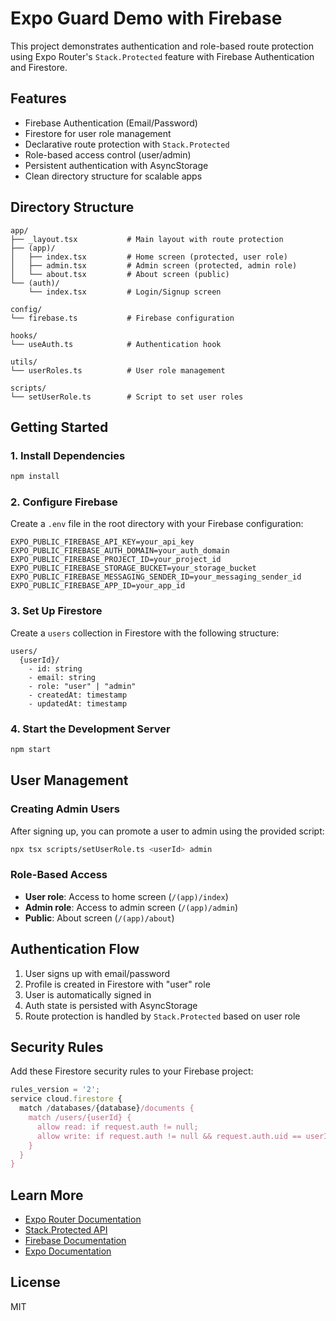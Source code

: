 # Expo Guard Demo with Firebase

This project demonstrates authentication and role-based route protection using Expo Router's `Stack.Protected` feature with Firebase Authentication and Firestore.

## Features

- Firebase Authentication (Email/Password)
- Firestore for user role management
- Declarative route protection with `Stack.Protected`
- Role-based access control (user/admin)
- Persistent authentication with AsyncStorage
- Clean directory structure for scalable apps

## Directory Structure

```
app/
├── _layout.tsx           # Main layout with route protection
├── (app)/
│   ├── index.tsx         # Home screen (protected, user role)
│   ├── admin.tsx         # Admin screen (protected, admin role)
│   └── about.tsx         # About screen (public)
└── (auth)/
    └── index.tsx         # Login/Signup screen

config/
└── firebase.ts           # Firebase configuration

hooks/
└── useAuth.ts            # Authentication hook

utils/
└── userRoles.ts          # User role management

scripts/
└── setUserRole.ts        # Script to set user roles
```

## Getting Started

### 1. Install Dependencies

```sh
npm install
```

### 2. Configure Firebase

Create a `.env` file in the root directory with your Firebase configuration:

```env
EXPO_PUBLIC_FIREBASE_API_KEY=your_api_key
EXPO_PUBLIC_FIREBASE_AUTH_DOMAIN=your_auth_domain
EXPO_PUBLIC_FIREBASE_PROJECT_ID=your_project_id
EXPO_PUBLIC_FIREBASE_STORAGE_BUCKET=your_storage_bucket
EXPO_PUBLIC_FIREBASE_MESSAGING_SENDER_ID=your_messaging_sender_id
EXPO_PUBLIC_FIREBASE_APP_ID=your_app_id
```

### 3. Set Up Firestore

Create a `users` collection in Firestore with the following structure:

```
users/
  {userId}/
    - id: string
    - email: string
    - role: "user" | "admin"
    - createdAt: timestamp
    - updatedAt: timestamp
```

### 4. Start the Development Server

```sh
npm start
```

## User Management

### Creating Admin Users

After signing up, you can promote a user to admin using the provided script:

```sh
npx tsx scripts/setUserRole.ts <userId> admin
```

### Role-Based Access

- **User role**: Access to home screen (`/(app)/index`)
- **Admin role**: Access to admin screen (`/(app)/admin`)
- **Public**: About screen (`/(app)/about`)

## Authentication Flow

1. User signs up with email/password
2. Profile is created in Firestore with "user" role
3. User is automatically signed in
4. Auth state is persisted with AsyncStorage
5. Route protection is handled by `Stack.Protected` based on user role

## Security Rules

Add these Firestore security rules to your Firebase project:

```javascript
rules_version = '2';
service cloud.firestore {
  match /databases/{database}/documents {
    match /users/{userId} {
      allow read: if request.auth != null;
      allow write: if request.auth != null && request.auth.uid == userId;
    }
  }
}
```

## Learn More

- [Expo Router Documentation](https://expo.github.io/router/docs)
- [Stack.Protected API](https://expo.github.io/router/docs/stack#stackprotected)
- [Firebase Documentation](https://firebase.google.com/docs)
- [Expo Documentation](https://docs.expo.dev/)

## License

MIT
